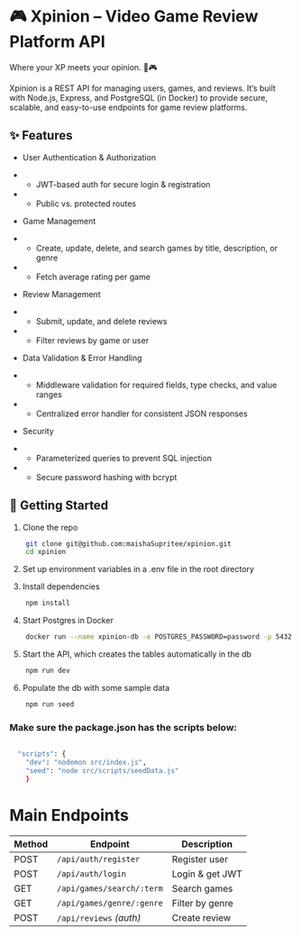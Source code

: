 # 🎮 Xpinion – Video Game Review Platform API

Where your XP meets your opinion. 💬🎮

Xpinion is a REST API for managing users, games, and reviews.
It’s built with Node.js, Express, and PostgreSQL (in Docker) to provide secure, scalable, and easy-to-use endpoints for game review platforms.

## ✨ Features

- User Authentication & Authorization
- - JWT-based auth for secure login & registration
- - Public vs. protected routes

- Game Management
- - Create, update, delete, and search games by title, description, or genre
- - Fetch average rating per game

- Review Management
- - Submit, update, and delete reviews
- - Filter reviews by game or user

- Data Validation & Error Handling
- - Middleware validation for required fields, type checks, and value ranges
- - Centralized error handler for consistent JSON responses

- Security
- - Parameterized queries to prevent SQL injection
- - Secure password hashing with bcrypt

## 🚀 Getting Started

1. Clone the repo

```bash
    git clone git@github.com:maishaSupritee/xpinion.git
    cd xpinion
```

2. Set up environment variables in a .env file in the root directory

3. Install dependencies

```bash
    npm install
```

4. Start Postgres in Docker

```bash
    docker run --name xpinion-db -e POSTGRES_PASSWORD=password -p 5432:5432 -d postgres
```

5. Start the API, which creates the tables automatically in the db

```bash
    npm run dev
```

6. Populate the db with some sample data

```bash
    npm run seed
```

### Make sure the package.json has the scripts below:

```bash

  "scripts": {
    "dev": "nodemon src/index.js",
    "seed": "node src/scripts/seedData.js"
    }
```

# **Main Endpoints**

| Method | Endpoint                  | Description     |
| ------ | ------------------------- | --------------- |
| POST   | `/api/auth/register`      | Register user   |
| POST   | `/api/auth/login`         | Login & get JWT |
| GET    | `/api/games/search/:term` | Search games    |
| GET    | `/api/games/genre/:genre` | Filter by genre |
| POST   | `/api/reviews` _(auth)_   | Create review   |
